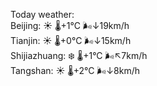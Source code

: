 Today weather:  
Beijing: ☀️   🌡️+1°C 🌬️↓19km/h  
Tianjin: ☀️   🌡️+0°C 🌬️↓15km/h  
Shijiazhuang: ❄️   🌡️+1°C 🌬️↖7km/h  
Tangshan: ☀️   🌡️+2°C 🌬️↓8km/h  
